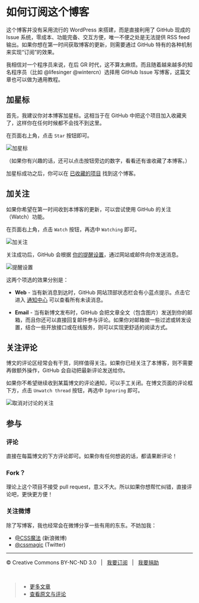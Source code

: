 # 如何订阅这个博客

这个博客并没有采用流行的 WordPress 来搭建，而是直接利用了 GitHub 现成的 Issue 系统，零成本、功能完备、交互方便，唯一不便之处是无法提供 RSS feed 输出。如果你想在第一时间获取博客的更新，则需要通过 GitHub 特有的各种机制来实现“订阅”的效果。

我相信对一个程序员来说，在后 GR 时代，这不算太麻烦。而且随着越来越多的知名程序员（比如 @lifesinger @wintercn）选择用 GitHub Issue 写博客，这篇文章也可以做为通用教程。

## 加星标

首先，我建议你对本博客加星标。这相当于在 GitHub 中把这个项目加入收藏夹了，这样你在任何时候都不会找不到这里。

在页面右上角，点击 `Star` 按钮即可。

![加星标](https://f.cloud.github.com/assets/1231359/673984/b5e7af46-d8c8-11e2-93f1-789f32a36e38.png)

（如果你有兴趣的话，还可以点击按钮旁边的数字，看看还有谁收藏了本博客。）

加星标成功之后，你可以在 [已收藏的项目](https://github.com/stars) 找到这个博客。

## 加关注

如果你希望在第一时间收到本博客的更新，可以尝试使用 GitHub 的关注（Watch）功能。

在页面右上角，点击 `Watch` 按钮，再选中 `Watching` 即可。

![加关注](https://f.cloud.github.com/assets/1231359/673986/bab7d9c4-d8c8-11e2-9e9b-c733c7f4630d.png)

关注成功后，GitHub 会根据 [你的提醒设置](https://github.com/settings/notifications)，通过网站或邮件向你发送消息。

![提醒设置](https://f.cloud.github.com/assets/1231359/673988/c03d1d46-d8c8-11e2-8c1c-944090a2e01a.png)

这两个项选的效果分别是：

* **Web** - 当有新消息到达时，GitHub 网站顶部状态栏会有小蓝点提示。点击它进入 [通知中心](https://github.com/notifications) 可以查看所有未读消息。

* **Email** - 当有新博文发布时，GitHub 会把文章全文（包含图片）发送到你的邮箱，而且你还可以直接回复邮件参与评论。如果你对邮箱做一些过滤或转发设置，结合一些开放接口或在线服务，则可以实现更舒适的阅读方式。

## 关注评论

博文的评论区经常会有干货，同样值得关注。如果你已经关注了本博客，则不需要再做额外操作，GitHub 会自动把最新评论发送给你。

如果你不希望继续收到某篇博文的评论通知，可以手工关闭。在博文页面的评论框下方，点击 `Unwatch thread` 按钮，再选中 `Ignoring` 即可。

![取消对讨论的关注](https://f.cloud.github.com/assets/1231359/673990/c3dce9f4-d8c8-11e2-92f7-9d11c7a953e9.png)

## 参与

### 评论

直接在每篇博文的下方评论即可。如果你有任何想说的话，都请果断评论！

### Fork？

理论上这个项目不接受 pull request，意义不大。所以如果你想帮忙纠错，直接评论吧，更快更方便！

### 关注微博

除了写博客，我也经常会在微博分享一些有用的东东。不妨加我：

* [@CSS魔法](http://weibo.com/cssmagic) (新浪微博)
* [@cssmagic](https://twitter.com/cssmagic) (Twitter)

***

&copy; Creative Commons BY-NC-ND 3.0 &nbsp; | &nbsp; [我要订阅](http://www.cssmagic.net/blog/subscribe) &nbsp; | &nbsp; [我要捐助](http://www.cssmagic.net/blog/donate)

&nbsp;
> * [更多文章](https://github.com/cssmagic/blog/issues?state=open)
> * [查看原文与评论](https://github.com/cssmagic/blog/issues/8)
